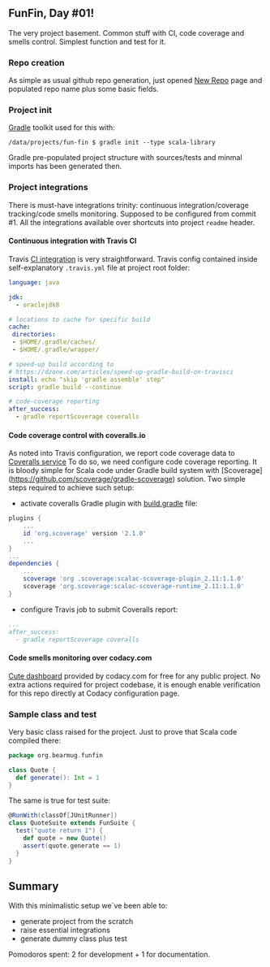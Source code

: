 ## FunFin, Day #01!
The very project basement. Common stuff with CI, code coverage and smells control.
Simplest function and test for it.

### Repo creation
As simple as usual github repo generation, just opened 
[New Repo](https://github.com/new) page and populated repo name plus some
basic fields.

### Project init
[Gradle](https://gradle.org/) toolkit used for this with:
```shell
/data/projects/fun-fin $ gradle init --type scala-library
```
Gradle pre-populated project structure with sources/tests and minmal
imports has been generated then.

### Project integrations
There is must-have integrations trinity: continuous integration/coverage 
tracking/code smells monitoring. Supposed to be configured from commit #1.
All the integrations available over shortcuts into project ``readme`` header.

#### Continuous integration with Travis CI
Travis [CI integration](https://travis-ci.org/bearmug/fun-fin) 
is very straightforward. Travis config contained inside
self-explanatory ``.travis.yml`` file at project root folder:
```yaml
language: java

jdk:
  - oraclejdk8

# locations to cache for specific build
cache: 
 directories:
 - $HOME/.gradle/caches/
 - $HOME/.gradle/wrapper/

# speed-up build according to 
# https://dzone.com/articles/speed-up-gradle-build-on-travisci
install: echo "skip 'gradle assemble' step"
script: gradle build --continue

# code-coverage reporting
after_success:
  - gradle reportScoverage coveralls

```

#### Code coverage control with coveralls.io
As noted into Travis configuration, we report code coverage data to
[Coveralls service](https://coveralls.io/github/bearmug/fun-fin)
To do so, we need configure code coverage reporting. It is bloody
simple for Scala code under Gradle build system with [Scoverage]
(https://github.com/scoverage/gradle-scoverage) solution.
Two simple steps required to achieve such setup:
- activate coveralls Gradle plugin with 
[build.gradle](../build.gradle) file:
```groovy
plugins {
    ...
    id 'org.scoverage' version '2.1.0'
    ...
}
...
dependencies {
    ...
    scoverage 'org .scoverage:scalac-scoverage-plugin_2.11:1.1.0'
    scoverage 'org.scoverage:scalac-scoverage-runtime_2.11:1.1.0'
}
```
- configure Travis job to submit Coveralls report:
```yaml
...
after_success:
  - gradle reportScoverage coveralls
```

#### Code smells monitoring over codacy.com
[Cute dashboard](https://www.codacy.com/app/pavel-fadeev/fun-fin/dashboard) 
provided by codacy.com for free for any public project. No extra actions
required for project codebase, it is enough enable verification for
this repo directly at Codacy configuration page.


### Sample class and test 
Very basic class raised for the project. Just to prove that Scala
code compiled there:
```scala
package org.bearmug.funfin

class Quote {
  def generate(): Int = 1
}
```

The same is true for test suite:
```scala
@RunWith(classOf[JUnitRunner])
class QuoteSuite extends FunSuite {
  test("quote return 1") {
    def quote = new Quote()
    assert(quote.generate == 1)
  }
}
```

## Summary
With this minimalistic setup we`ve been able to:
- generate project from the scratch
- raise essential integrations
- generate dummy class plus test

Pomodoros spent: 2 for development + 1 for documentation.
